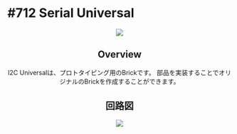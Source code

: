 # #712 Serial Universal

<center>

![](./img/712_universal_i2c_long.jpg)
<!--COLORME-->

## Overview
I2C Universalは、プロトタイピング用のBrickです。
部品を実装することでオリジナルのBrickを作成することができます。

## 回路図

![](./img/712_universal_i2c_long_sch.png)
